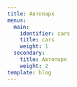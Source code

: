 ```yaml
---
title: Автопарк
menus:
  main:
    identifier: cars
    title: cars
    weight: 1
  secondary:
    title: Автопарк
    weight: 2
template: blog
---
```


